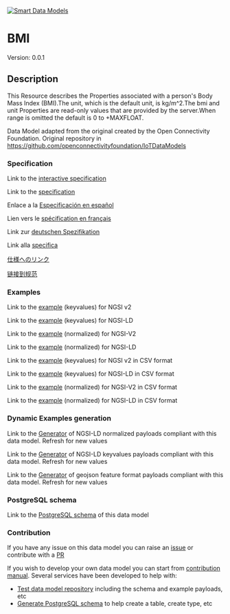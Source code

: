 [![Smart Data Models](https://smartdatamodels.org/wp-content/uploads/2022/01/SmartDataModels_logo.png "Logo")](https://smartdatamodels.org)
# BMI
Version: 0.0.1

## Description 

This Resource describes the Properties associated with a person's Body Mass Index (BMI).The unit, which is the default unit, is kg/m^2.The bmi and unit Properties are read-only values that are provided by the server.When range is omitted the default is 0 to +MAXFLOAT.

Data Model adapted from the original created by the Open Connectivity Foundation. Original repository in https://github.com/openconnectivityfoundation/IoTDataModels
### Specification

Link to the [interactive specification](https://swagger.lab.fiware.org/?url=https://smart-data-models.github.io/dataModel.OCF/BMI/swagger.yaml)

Link to the [specification](https://github.com/smart-data-models/dataModel.OCF/blob/master/BMI/doc/spec.md)

Enlace a la [Especificación en español](https://github.com/smart-data-models/dataModel.OCF/blob/master/BMI/doc/spec_ES.md)

Lien vers le [spécification en français](https://github.com/smart-data-models/dataModel.OCF/blob/master/BMI/doc/spec_FR.md)

Link zur [deutschen Spezifikation](https://github.com/smart-data-models/dataModel.OCF/blob/master/BMI/doc/spec_DE.md)

Link alla [specifica](https://github.com/smart-data-models/dataModel.OCF/blob/master/BMI/doc/spec_IT.md)

[仕様へのリンク](https://github.com/smart-data-models/dataModel.OCF/blob/master/BMI/doc/spec_JA.md)

[链接到规范](https://github.com/smart-data-models/dataModel.OCF/blob/master/BMI/doc/spec_ZH.md)
### Examples

Link to the [example](https://smart-data-models.github.io/dataModel.OCF/BMI/examples/example.json) (keyvalues) for NGSI v2

Link to the [example](https://smart-data-models.github.io/dataModel.OCF/BMI/examples/example.jsonld) (keyvalues) for NGSI-LD

Link to the [example](https://smart-data-models.github.io/dataModel.OCF/BMI/examples/example-normalized.json) (normalized) for NGSI-V2

Link to the [example](https://smart-data-models.github.io/dataModel.OCF/BMI/examples/example-normalized.jsonld) (normalized) for NGSI-LD

Link to the [example](https://smart-data-models.github.io/dataModel.OCF/BMI/examples/example.json.csv) (keyvalues) for NGSI v2 in CSV format

Link to the [example](https://smart-data-models.github.io/dataModel.OCF/BMI/examples/example.jsonld.csv) (keyvalues) for NGSI-LD in CSV format

Link to the [example](https://smart-data-models.github.io/dataModel.OCF/BMI/examples/example-normalized.json.csv) (normalized) for NGSI-V2 in CSV format

Link to the [example](https://smart-data-models.github.io/dataModel.OCF/BMI/examples/example-normalized.jsonld.csv) (normalized) for NGSI-LD in CSV format
### Dynamic Examples generation

Link to the [Generator](https://smartdatamodels.org/extra/ngsi-ld_generator.php?schemaUrl=https://raw.githubusercontent.com/smart-data-models/dataModel.OCF/master/BMI/schema.json&email=info@smartdatamodels.org) of NGSI-LD normalized payloads compliant with this data model. Refresh for new values

Link to the [Generator](https://smartdatamodels.org/extra/ngsi-ld_generator_keyvalues.php?schemaUrl=https://raw.githubusercontent.com/smart-data-models/dataModel.OCF/master/BMI/schema.json&email=info@smartdatamodels.org) of NGSI-LD keyvalues payloads compliant with this data model. Refresh for new values

Link to the [Generator](https://smartdatamodels.org/extra/geojson_features_generator.php?schemaUrl=https://raw.githubusercontent.com/smart-data-models/dataModel.OCF/master/BMI/schema.json&email=info@smartdatamodels.org) of geojson feature format payloads compliant with this data model. Refresh for new values
### PostgreSQL schema

Link to the [PostgreSQL schema](https://smart-data-models.github.io/dataModel.OCF/BMI/schema.sql) of this data model
### Contribution

 If you have any issue on this data model you can raise an [issue](https://github.com/smart-data-models/dataModel.OCF/issues)  or contribute with a [PR](https://github.com/smart-data-models/dataModel.OCF/pulls)

 If you wish to develop your own data model you can start from [contribution manual](https://bit.ly/contribution_manual). Several services have been developed to help with: 
 - [Test data model repository](https://smartdatamodels.org/index.php/data-models-contribution-api/) including the schema and example payloads, etc
 - [Generate PostgreSQL schema](https://smartdatamodels.org/index.php/sql-service/) to help create a table, create type, etc